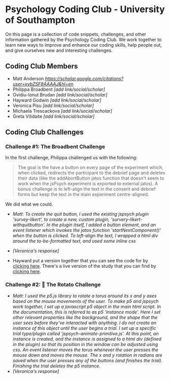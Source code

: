 # Psychology Coding Club - University of Southampton

On this page is a collection of code snippets, challenges, and other information gathered by the Psychology Coding Club. We work together to learn new ways to improve and enhance our coding skills, help people out, and give ourselves new and interesting challenges.

## Coding Club Members

- Matt Anderson *https://scholar.google.com/citations?user=xybZSF8AAAAJ&hl=en*
- Philippa Broadbent *[add link/social/scholar]*
- Ovidiu-Ionut Brudan *[add link/social/scholar]*
- Hayward Godwin *[add link/social/scholar]*
- Veronica Pisu *[add link/social/scholar]*
- Michaela Trescackova *[add link/social/scholar]*
- Greta Vilidaite *[add link/social/scholar]*

## Coding Club Challenges

### Challenge #1: The Broadbent Challenge

In the first challenge, Philippa challenged us with the following:

>The goal is the have a button on every page of the experiment which, when clicked, redirects the participant to the debrief page and deletes their data (like the addAbortButton jatos function that doesn't seem to work when the jsPsych experiment is exported to external jatos).  A bonus challenge is to left-align the text in the consent and debrief forms but keep the text in the main experiment centre-aligned. 

We did what we could.

- *Matt: To create the quit button, I used the existing jspsych plugin 'survey-likert', to create a new, custom plugin, 'survery-likert-withquitbutton'. In the plugin itself, I added a button element, and an event listener which invokes the jatos function 'startNextComponent()' when the button is clicked. To left-align the text, I wrapped a html div around the to-be-formatted text, and used some inline css*
- *[Veronica's response]*

- Hayward put a version together that you can see the code for by [clicking here](https://github.com/hjgodwin/soton-psychology-coding-club/tree/main/Challenges/Week%201%20-%20The%20Broadbent%20Challenge/Hayward). There's a live version of the study that you can find by [clicking here](https://studies.psychology.soton.ac.uk/publix/88/start?batchId=95&generalMultiple).

### Challenge #2: :potato: The Rotato Challenge

- *Matt: I used the p5.js library to rotate a torus around its x and y axes based on the mouse movements of the user. To make p5 and jspsych work together, I set up a javascript p5 object in the main html script. In the documentation, this is referred to as p5 'instance mode'. Here I set other relevant properties like the background, and the shape that the user sees before they've interacted with anything. I do not create an instance of this object until the user begins a trial. I set up a specific trial type/plugin called 'jspsych-animate-primitive.js'. At this point, an instance is created, and the instance is assigned to a html div (defined in the plugin) so that its position in the window can be adjusted using css. An event listener moves the torus whenever the user presses the mouse down and moves the mouse. The x and y rotation in radians are saved when the user presses any of the buttons (and finishes the trial). Finishing the trial deletes the p5 instance.*
- *[Veronica's response]*